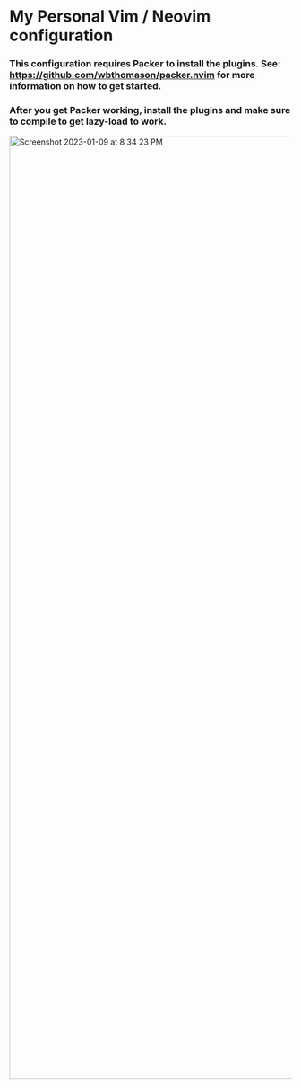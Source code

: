 # My Personal Vim / Neovim configuration

### This configuration requires Packer to install the plugins. See: https://github.com/wbthomason/packer.nvim for more information on how to get started.
### After you get Packer working, install the plugins and make sure to compile to get lazy-load to work.

<img width="1681" alt="Screenshot 2023-01-09 at 8 34 23 PM" src="https://user-images.githubusercontent.com/14236737/211441775-b3fece26-f03a-4495-af7d-9112e8884c05.png">
